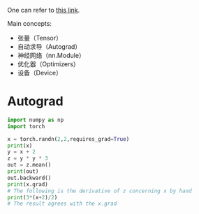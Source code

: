 One can refer to [this link](https://www.runoob.com/pytorch/pytorch-basic.html).

Main concepts:
- 张量（Tensor）
- 自动求导（Autograd）
- 神经网络（nn.Module）
- 优化器（Optimizers）
- 设备（Device）

# Autograd 

```python
import numpy as np
import torch

x = torch.randn(2,2,requires_grad=True)
print(x)
y = x + 2
z = y * y * 3
out = z.mean()
print(out)
out.backward()
print(x.grad)
# The following is the derivative of z concerning x by hand
print(3*(x+2)/2)
# The result agrees with the x.grad 
```